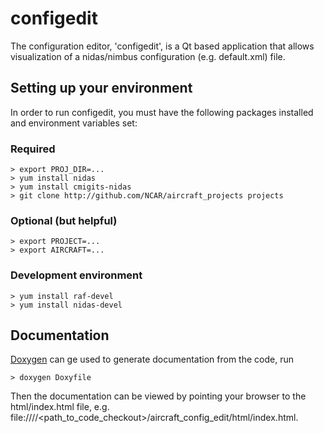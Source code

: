 # configedit

The configuration editor, 'configedit', is a Qt based application that allows visualization of a nidas/nimbus configuration (e.g. default.xml) file.

## Setting up your environment

In order to run configedit, you must have the following packages installed and environment variables set:

### Required

    > export PROJ_DIR=...
    > yum install nidas
    > yum install cmigits-nidas
    > git clone http://github.com/NCAR/aircraft_projects projects


### Optional (but helpful)

    > export PROJECT=...
    > export AIRCRAFT=...


### Development environment

    > yum install raf-devel
    > yum install nidas-devel


## Documentation
[Doxygen](http://doxygen.nl/manual/starting.html) can ge used to generate documentation from the code, run

    > doxygen Doxyfile

Then the documentation can be viewed by pointing your browser to the html/index.html file, e.g. file:////<path_to_code_checkout>/aircraft_config_edit/html/index.html.
